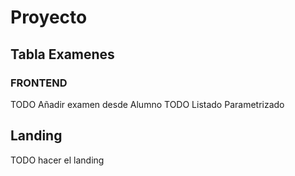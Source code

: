 # Proyecto

## Tabla Examenes

### FRONTEND

TODO Añadir examen desde Alumno
TODO Listado Parametrizado

## Landing

TODO hacer el landing
